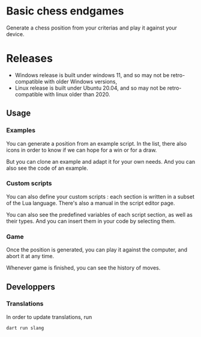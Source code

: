 # Basic chess endgames

Generate a chess position from your criterias and play it against your device.

# Releases

* Windows release is built under windows 11, and so may not be retro-compatible with older Windows versions,
* Linux release is built under Ubuntu 20.04, and so may not be retro-compatible with linux older than 2020.

## Usage

### Examples

You can generate a position from an example script. In the list, there also icons in order to know if we can hope for a win or for a draw.

But you can clone an example and adapt it for your own needs. And you can also see the code of an example.

### Custom scripts

You can also define your custom scripts : each section is written in a subset of the Lua language. There's also a manual in the script editor page.

You can also see the predefined variables of each script section, as well as their types. And you can insert them in your code by selecting them.

### Game

Once the position is generated, you can play it against the computer, and abort it at any time.

Whenever game is finished, you can see the history of moves.

## Developpers

### Translations

In order to update translations, run

```
dart run slang
```
